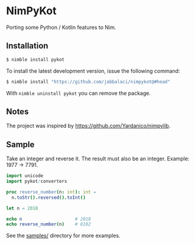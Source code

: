 NimPyKot
========

Porting some Python / Kotlin features to Nim.

Installation
------------

```bash
$ nimble install pykot
```

To install the latest development version, issue the following command:

```bash
$ nimble install "https://github.com/jabbalaci/nimpykot@#head"
```

With `nimble uninstall pykot` you can remove the package.

Notes
-----

The project was inspired by <https://github.com/Yardanico/nimpylib>.

Sample
------

Take an integer and reverse it. The result must also be an integer.
Example: 1977 → 7791.

```nim
import unicode
import pykot/converters

proc reverse_number(n: int): int =
  n.toStr().reversed().toInt()

let n = 2018

echo n                    # 2018
echo reverse_number(n)    # 8102
```

See the [samples/](samples) directory for more examples.
